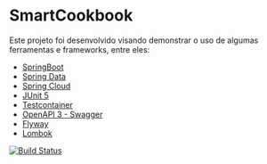 # SmartCookbook

Este projeto foi desenvolvido visando demonstrar o uso de algumas ferramentas e frameworks, entre eles:

- [SpringBoot](https://spring.io/projects/spring-boot)
- [Spring Data](https://spring.io/projects/spring-data)
- [Spring Cloud](https://spring.io/projects/spring-cloud)
- [JUnit 5](https://junit.org/junit5/docs/current/user-guide/)
- [Testcontainer](https://www.testcontainers.org/)
- [OpenAPI 3 - Swagger](https://springdoc.org/)
- [Flyway](https://flywaydb.org/)
- [Lombok](https://projectlombok.org/)

[![Build Status](https://travis-ci.org/joemccann/dillinger.svg?branch=master)](https://travis-ci.org/joemccann/dillinger)
